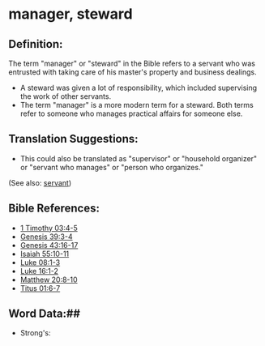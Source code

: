 # manager, steward #

## Definition: ##

The term "manager" or "steward" in the Bible refers to a servant who was entrusted with taking care of his master's property and business dealings.

* A steward was given a lot of responsibility, which included supervising the work of other servants.
* The term "manager" is a more modern term for a steward. Both terms refer to someone who manages practical affairs for someone else.

## Translation Suggestions: ##

* This could also be translated as "supervisor" or "household organizer" or "servant who manages" or "person who organizes."

(See also: [servant](../other/servant.md))

## Bible References: ##

* [1 Timothy 03:4-5](rc://en/tn/help/1ti/03/04)
* [Genesis 39:3-4](rc://en/tn/help/gen/39/03)
* [Genesis 43:16-17](rc://en/tn/help/gen/43/16)
* [Isaiah 55:10-11](rc://en/tn/help/isa/55/10)
* [Luke 08:1-3](rc://en/tn/help/luk/08/01)
* [Luke 16:1-2](rc://en/tn/help/luk/16/01)
* [Matthew 20:8-10](rc://en/tn/help/mat/20/08)
* [Titus 01:6-7](rc://en/tn/help/tit/01/06)

## Word Data:##

* Strong's: 

